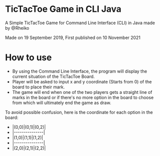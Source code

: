 # TicTacToe Game in CLI Java
A Simple TicTacToe Game for Command Line Interface (CLI) in Java made by @Rheiko

Made on 19 September 2019, First published on 10 November 2021

# How to use
- By using the Command Line Interface, the program will display the current situation of the TicTacToe Board.
- Player will be asked to input x and y coordinate (Starts from 0) of the board to place their mark.
- The game will end when one of the two players gets a straight line of marks in the board or if there's no more option in the board to choose from
which will ultimately end the game as draw.

To avoid possible confusion, here is the coordinate for each option in the board:

- |(0,0)|(0,1)|(0,2)|
- |---------------|
- |(1,0)|(1,1)|(1,2)|
- |---------------|
- |(2,0)|(2,1)|(2,2)|

